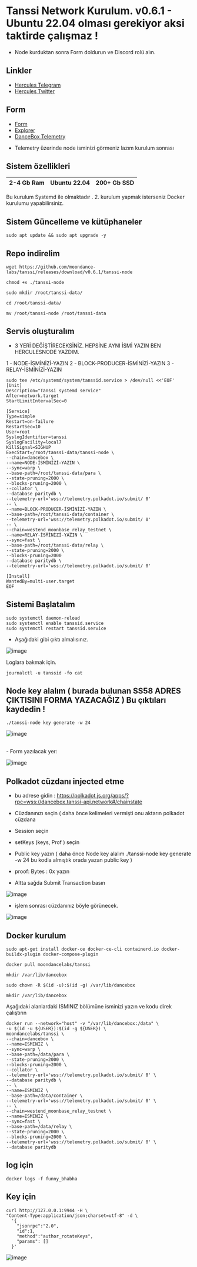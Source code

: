 # Tanssi Network Kurulum. v0.6.1  - Ubuntu 22.04 olması gerekiyor aksi taktirde çalışmaz !

- Node kurduktan sonra Form doldurun ve Discord rolü alın.

## Linkler
 * [Hercules Telegram](https://t.me/HerculesNode)
 * [Hercules Twitter](https://twitter.com/Herculesnode)

## Form
 * [Form](https://www.tanssi.network/testnet-campaign/block-producers-waitlist)
 * [Explorer](https://polkadot.js.org/apps/?rpc=wss://fraa-dancebox-rpc.a.dancebox.tanssi.network#/accounts)
 * [DanceBox Telemetry](https://telemetry.polkadot.io/#stats/0x27aafd88e5921f5d5c6aebcd728dacbbf5c2a37f63e2eda301f8e0def01c43ea)
 - Telemetry üzerinde node isminizi görmeniz lazım kurulum sonrası

## Sistem özellikleri

| 2-4 Gb Ram  | Ubuntu 22.04 |  200+ Gb SSD | 
| ----------------- | ----------------- | ----------------- |


Bu kurulum Systemd ile olmaktadır . 2. kurulum yapmak isterseniz Docker kurulumu yapabilirsiniz.

## Sistem Güncelleme ve kütüphaneler
```shell
sudo apt update && sudo apt upgrade -y
```

## Repo indirelim
```shell
wget https://github.com/moondance-labs/tanssi/releases/download/v0.6.1/tanssi-node 
```
```shell
chmod +x ./tanssi-node
```
```shell
sudo mkdir /root/tanssi-data/
```
```shell
cd /root/tanssi-data/
```

```shell
mv /root/tanssi-node /root/tanssi-data
```

## Servis oluşturalım

- 3 YERİ DEĞİŞTİRECEKSİNİZ. HEPSİNE AYNI İSMİ YAZIN BEN HERCULESNODE YAZDIM.

1 - NODE-İSMİNİZİ-YAZIN
2 - BLOCK-PRODUCER-İSMİNİZİ-YAZIN
3 - RELAY-İSMİNİZİ-YAZIN

```shell
sudo tee /etc/systemd/system/tanssid.service > /dev/null <<'EOF'
[Unit]
Description="Tanssi systemd service"
After=network.target
StartLimitIntervalSec=0

[Service]
Type=simple
Restart=on-failure
RestartSec=10
User=root
SyslogIdentifier=tanssi
SyslogFacility=local7
KillSignal=SIGHUP
ExecStart=/root/tanssi-data/tanssi-node \
--chain=dancebox \
--name=NODE-İSMİNİZİ-YAZIN \
--sync=warp \
--base-path=/root/tanssi-data/para \
--state-pruning=2000 \
--blocks-pruning=2000 \
--collator \
--database paritydb \
--telemetry-url='wss://telemetry.polkadot.io/submit/ 0' 
-- \
--name=BLOCK-PRODUCER-İSMİNİZİ-YAZIN \
--base-path=/root/tanssi-data/container \
--telemetry-url='wss://telemetry.polkadot.io/submit/ 0' 
-- \
--chain=westend_moonbase_relay_testnet \
--name=RELAY-İSMİNİZİ-YAZIN \
--sync=fast \
--base-path=/root/tanssi-data/relay \
--state-pruning=2000 \
--blocks-pruning=2000 
--database paritydb \
--telemetry-url='wss://telemetry.polkadot.io/submit/ 0' 

[Install]
WantedBy=multi-user.target
EOF
```

## Sistemi Başlatalım

```shell
sudo systemctl daemon-reload
sudo systemctl enable tanssid.service
sudo systemctl restart tanssid.service
```

- Aşağıdaki gibi çıktı almalısınız.

![image](https://github.com/HerculesNode/Tansi-Network/assets/101635385/d2921ea1-b5da-426a-8266-8457680cd90c)

Loglara bakmak için.

```shell
journalctl -u tanssid -fo cat
```


## Node key alalım ( burada bulunan SS58 ADRES ÇIKTISINI FORMA YAZACAĞIZ )  Bu çıktıları kaydedin !

```shell
./tanssi-node key generate -w 24
```

![image](https://github.com/HerculesNode/Tansi-Network/assets/101635385/800386a4-157c-4b46-8aa6-9f732a773c2d)

<br>
- Form yazılacak yer:

![image](https://github.com/HerculesNode/Tansi-Network/assets/101635385/6c01baa1-dcdc-4241-aa06-3df8d0c8911f)



## Polkadot cüzdanı injected etme

- bu adrese gidin : https://polkadot.js.org/apps/?rpc=wss://dancebox.tanssi-api.network#/chainstate

- Cüzdanınızı seçin ( daha önce kelimeleri vermişti onu aktarın polkadot cüzdana
- Session seçin
- setKeys (keys, Prof ) seçin
- Public key yazın ( daha önce Node key alalım ./tanssi-node key generate -w 24 bu kodla almıştık orada yazan public key   ) 
- proof: Bytes : 0x yazın
- Altta sağda Submit Transaction basın

![image](https://github.com/HerculesNode/Tanssi-Network/assets/101635385/595f6510-1e33-423c-9d74-3b5135b56e08)

- işlem sonrası cüzdanınız böyle görünecek.

![image](https://github.com/HerculesNode/Tanssi-Network/assets/101635385/825cb7a3-59cb-4a0b-91d4-ebfbfaca67bd)




## Docker kurulum

```shell
sudo apt-get install docker-ce docker-ce-cli containerd.io docker-buildx-plugin docker-compose-plugin
```

```shell
docker pull moondancelabs/tanssi
```

```shell
mkdir /var/lib/dancebox
```

```shell
sudo chown -R $(id -u):$(id -g) /var/lib/dancebox
```

```shell
mkdir /var/lib/dancebox
```

Aşağıdaki alanlardaki ISMINIZ bölümüne isminizi yazın ve kodu direk çalıştırın

```shell
docker run --network="host" -v "/var/lib/dancebox:/data" \
-u $(id -u ${USER}):$(id -g ${USER}) \
moondancelabs/tanssi \
--chain=dancebox \
--name=ISMINIZ \
--sync=warp \
--base-path=/data/para \
--state-pruning=2000 \
--blocks-pruning=2000 \
--collator \
--telemetry-url='wss://telemetry.polkadot.io/submit/ 0' \
--database paritydb \
-- \
--name=ISMINIZ \
--base-path=/data/container \
--telemetry-url='wss://telemetry.polkadot.io/submit/ 0' \
-- \
--chain=westend_moonbase_relay_testnet \
--name=ISMINIZ \
--sync=fast \
--base-path=/data/relay \
--state-pruning=2000 \
--blocks-pruning=2000 \
--telemetry-url='wss://telemetry.polkadot.io/submit/ 0' \
--database paritydb
```

## log için

```shell
docker logs -f funny_bhabha
```

## Key için 

```shell
curl http://127.0.0.1:9944 -H \
"Content-Type:application/json;charset=utf-8" -d \
  '{
    "jsonrpc":"2.0",
    "id":1,
    "method":"author_rotateKeys",
    "params": []
  }'
```

![image](https://github.com/HerculesNode/Tanssi-Network/assets/101635385/d72d84e4-0ea2-454d-afc3-21d3a25f4bd1)

